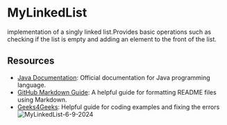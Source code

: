 # MyLinkedList

implementation of a singly linked list.Provides basic operations such as checking if the list is empty and adding an element to the front of the list.


## Resources 
- [Java Documentation](https://docs.oracle.com/javase/8/docs/api/): Official documentation for Java programming language.
- [GitHub Markdown Guide](https://guides.github.com/features/mastering-markdown/): A helpful guide for formatting README files using Markdown.
- [Geeks4Geeks](https://www.geeksforgeeks.org): Helpful guide for coding examples and fixing the errors
![MyLinkedList-6-9-2024](https://github.com/1xProdifer/MyLinkedList/assets/170844817/c8bfa6bc-bd97-4b43-8656-7207b8fc973c)
